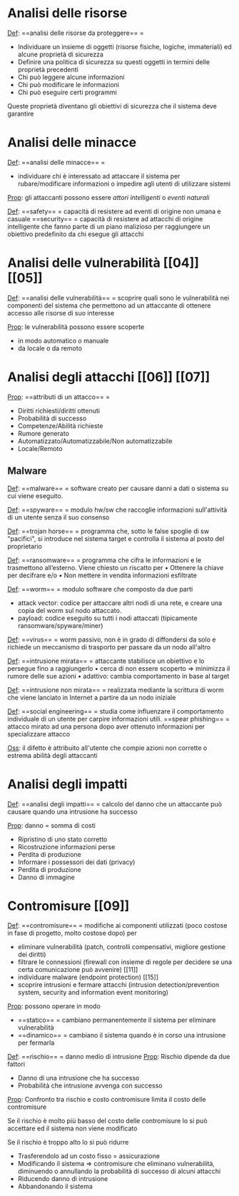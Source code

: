 # Analisi delle risorse
<u>Def</u>: ==analisi delle risorse da proteggere== =
- Individuare un insieme di oggetti (risorse fisiche, logiche, immateriali) ed alcune proprietà di sicurezza
- Definire una politica di sicurezza su questi oggetti in termini delle proprietà precedenti
- Chi può leggere alcune informazioni
- Chi può modificare le informazioni
- Chi può eseguire certi programmi

Queste proprietà diventano gli obiettivi di sicurezza che il sistema deve garantire

# Analisi delle minacce
<u>Def</u>: ==analisi delle minacce== = 
- individuare chi è interessato ad attaccare il sistema per rubare/modificare informazioni o impedire agli utenti di utilizzare sistemi

<u>Prop</u>: gli attaccanti possono essere *attori intelligenti* o *eventi naturali*

<u>Def</u>: ==safety== = capacità di resistere ad eventi di origine non umana e casuale
	==security== = capacità di resistere ad attacchi di origine intelligente che fanno parte di un
	 piano malizioso per raggiungere un obiettivo predefinito da chi esegue gli attacchi

# Analisi delle vulnerabilità [[04]] [[05]]
<u>Def</u>: ==analisi delle vulnerabilità== = scoprire quali sono le vulnerabilità nei componenti del 
	 sistema che permettono ad un attaccante di ottenere accesso alle risorse di suo interesse
	 
<u>Prop</u>: le vulnerabilità possono essere scoperte 
- in modo automatico o manuale
- da locale o da remoto

# Analisi degli attacchi [[06]] [[07]]
<u>Prop</u>: ==attributi di un attacco== = 
- Diritti richiesti/diritti ottenuti
- Probabilità di successo
- Competenze/Abilità richieste
- Rumore generato
- Automatizzato/Automatizzabile/Non automatizzabile
- Locale/Remoto

## Malware
<u>Def</u>: ==malware== = software creato per causare danni a dati o sistema su cui viene eseguito.

<u>Def</u>: ==spyware== = modulo hw/sw che raccoglie informazioni sull'attività di un utente senza il suo consenso

<u>Def</u>: ==trojan horse== = programma che, sotto le false spoglie di sw "pacifici", si introduce
nel sistema target e controlla il sistema al posto del proprietario

<u>Def</u>: ==ransomware== = programma che cifra le informazioni e le trasmettono all’esterno.
	Viene chiesto un riscatto per
		• Ottenere la chiave per decifrare e/o
		• Non mettere in vendita informazioni esfiltrate

<u>Def</u>: ==worm== = modulo software che composto da due parti
- attack vector: codice per attaccare altri nodi di una rete, e creare una copia del worm sul nodo attaccato.
- payload: codice eseguito su tutti i nodi attaccati (tipicamente ransomware/spyware/miner)

<u>Def</u>: ==virus== = worm passivo, non è in grado di diffondersi da solo e richiede un meccanismo
	di trasporto per passare da un nodo all'altro


<u>Def</u>: ==intrusione mirata== = attaccante stabilisce un obiettivo e lo persegue fino a raggiungerlo
	• cerca di non essere scoperto => minimizza il rumore delle sue azioni
	• adattivo: cambia comportamento in base al target

<u>Def</u>: ==intrusione non mirata== = realizzata mediante la scrittura di worm che viene lanciato in 
	Internet a partire da un nodo iniziale

<u>Def</u>: ==social engineering== = studia come influenzare il comportamento individuale di un utente 
	per carpire informazioni utili.
	==spear phishing== = attacco mirato ad una persona dopo aver ottenuto informazioni per specializzare attacco

<u>Oss</u>: il difetto è attribuito all'utente che compie azioni non corrette o estrema abilità degli attaccanti

# Analisi degli impatti
<u>Def</u>: ==analisi degli impatti== = calcolo del danno che un attaccante può causare quando
una intrusione ha successo

<u>Prop</u>: danno = somma di costi
- Ripristino di uno stato corretto
- Ricostruzione informazioni perse
- Perdita di produzione
- Informare i possessori dei dati (privacy)
- Perdita di produzione
- Danno di immagine

# Contromisure [[09]]
<u>Def</u>: ==contromisure== = modifiche ai componenti utilizzati (poco costose in fase di progetto, molto costose dopo) per
- eliminare vulnerabilità (patch, controlli compensativi, migliore gestione dei diritti)
- filtrare le connessioni (firewall con insieme di regole per decidere se una certa comunicazione può avvenire) [[11]]
- individuare malware (endpoint protection) [[15]]
- scoprire intrusioni e fermare attacchi (intrusion detection/prevention system, security and information event monitoring)

<u>Prop</u>: possono operare in modo
- ==statico== = cambiano permanentemente il sistema per eliminare vulnerabilità
- ==dinamico== = cambiano il sistema quando è in corso una intrusione per fermarla


<u>Def</u>: ==rischio== = danno medio di intrusione 
<u>Prop</u>: Rischio dipende da due fattori
- Danno di una intrusione che ha successo
- Probabilità che intrusione avvenga con successo

<u>Prop</u>: Confronto tra rischio e costo contromisure limita il costo delle contromisure

Se il rischio è molto più basso del costo delle contromisure lo si può accettare ed il sistema non viene modificato

Se il rischio è troppo alto lo si può ridurre
- Trasferendolo ad un costo fisso = assicurazione
- Modificando il sistema => contromisure che eliminano vulnerabilità, diminuendo o annullando la probabilità di successo di alcuni attacchi
- Riducendo danno di intrusione
- Abbandonando il sistema